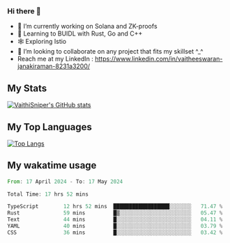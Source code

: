 ### Hi there 👋

- 🔭 I’m currently working on Solana and ZK-proofs
- 📖 Learning to BUIDL with Rust, Go and C++
- 🕸️ Exploring Istio
- 👯 I’m looking to collaborate on any project that fits my skillset ^_^
- Reach me at my LinkedIn : https://www.linkedin.com/in/vaitheeswaran-janakiraman-8231a3200/

## My Stats
[![VaithiSniper's GitHub stats](https://github-readme-stats.vercel.app/api?username=VaithiSniper&hide=stars&theme=radical)](https://github.com/anuraghazra/github-readme-stats)

## My Top Languages

[![Top Langs](https://github-readme-stats.vercel.app/api/top-langs/?username=VaithiSniper&layout=compact)](https://github.com/anuraghazra/github-readme-stats)

## My wakatime usage

<!--START_SECTION:waka-->

```rust
From: 17 April 2024 - To: 17 May 2024

Total Time: 17 hrs 52 mins

TypeScript        12 hrs 52 mins  ██████████████████░░░░░░░   71.47 %
Rust              59 mins         █▒░░░░░░░░░░░░░░░░░░░░░░░   05.47 %
Text              44 mins         █░░░░░░░░░░░░░░░░░░░░░░░░   04.11 %
YAML              40 mins         █░░░░░░░░░░░░░░░░░░░░░░░░   03.79 %
CSS               36 mins         █░░░░░░░░░░░░░░░░░░░░░░░░   03.42 %
```

<!--END_SECTION:waka-->
